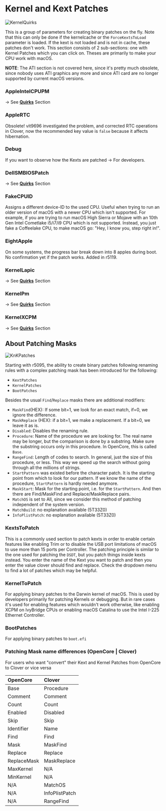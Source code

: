 # Kernel and Kext Patches
![KernelQuirks](https://user-images.githubusercontent.com/76865553/136670474-678b7ae1-b5ec-4791-963a-7af091a833ca.png)

This is a group of parameters for creating binary patches on the fly. Note that this can only be done if the kernelcache or the `ForceKextsToLoad` parameter is loaded. If the kext is not loaded and is not in cache, these patches don't work. This section consists of 2 sub-sections: one with Kernel Patches which you can click on. Theses are primarily to make your CPU work with macOS.

**NOTE**: The ATI section is not covered here, since it's pretty much obsolete, since nobody uses ATI graphics any more and since ATI card are no longer supported by current macOS versions.

### AppleIntelCPUPM
&rarr; See [**Quirks**](https://github.com/5T33Z0/Clover-Crate/tree/main/Quirks) Section

### AppleRTC
Obsolete! vit9696 investigated the problem, and corrected RTC operations in Clover, now the recommended key value is `false` because it affects hibernation.

### Debug
If you want to observe how the Kexts are patched &rarr; For developers.

### DellSMBIOSPatch
&rarr; See [**Quirks**](https://github.com/5T33Z0/Clover-Crate/tree/main/Quirks) Section

### FakeCPUID
Assigns a different device-ID to the used CPU. Useful when trying to run an older version of macOS with a newer CPU which isn't supported. For example, if you are trying to run macOS High Sierra or Mojave with an 10th Gen Intel Cometlake i5/i7/i9 CPU which is not supported. Instead, you just fake a Coffeelake CPU, to make macOS go: "Hey, I know you, step right in!".

### EightApple
On some systems, the progress bar break down into 8 apples during boot. No confirmation yet if the patch works. Added in r5119.

### KernelLapic
&rarr; See [**Quirks**](https://github.com/5T33Z0/Clover-Crate/tree/main/Quirks) Section

### KernelPm
&rarr; See [**Quirks**](https://github.com/5T33Z0/Clover-Crate/tree/main/Quirks) Section

### KernelXCPM
&rarr; See [**Quirks**](https://github.com/5T33Z0/Clover-Crate/tree/main/Quirks) Section

## About Patching Masks
![KnKPatches](https://user-images.githubusercontent.com/76865553/136670510-106715c6-884d-4e6a-b151-34d45d9b231a.png)

Starting with r5095, the ability to create binary patches following renaming rules with a complex patching mask has been introduced for the following:

- `KextPatches`
- `KernelPatches` 
- `BootPatches`

Besides the usual `Find`/`Replace` masks there are additional modifiers: 

- `MaskFind`(HEX): If some bit=1, we look for an exact match, if=0, we ignore the difference.
- `MaskReplace` (HEX): if a bit=1, we make a replacement. If a bit=0, we leave it as is.
- `Disabled`: Disables the renaming rule.
- `Procedure`: Name of the procedure we are looking for. The real name may be longer, but the comparison is done by a substring. Make sure the substring occurs only in this procedure. In OpenCore, this is called `Base`.
- `RangeFind`: Length of codes to search. In general, just the size of this procedure, or less. This way we speed up the search without going through all the millions of strings. 
- `StartPattern` was existed before the character patch. It is the starting point from which to look for our pattern. If we know the name of the procedure, `StartPattern` is hardly needed anymore.
- `MaskStart`: Mask for the starting point, i.e. for the `StartPattern`. And then there are Find/MaskFind and Replace/MaskReplace pairs.
- `MatchOS` is set to All, since we consider this method of patching independent of the system version.
- `MatchBuild`: no explanation available (5T33Z0)
- `InfoPlistPatch`: no explanation available (5T33Z0)

### KextsToPatch
This is a commonly used section to patch kexts in order to enable certain features like enabling Trim or to disable the USB port limitations of macOS to use more than 15 ports per Controller. The patching principle is similar to the one used for patching the `DSDT`, but you patch things inside kexts instead. You enter the name of the Kext you want to patch and then you enter the value clover should find and replace. Check the dropdown menu to find a lot of patches which may be helpful.

### KernelToPatch
For applying binary patches to the Darwin kernel of macOS. This is used by developers primarily for patching Kernels or debugging. But in rare cases it's used for enabling features which wouldn't work otherwise, like enabling XCPM on IvyBridge CPUs or enabling macOS Catalina to use the Intel I-225 Ethernet Controller. 

### BootPatches
For applying binary patches to `boot.efi`

### Patching Mask name differences (OpenCore | Clover)
For users who want "convert" their Kext and Kernel Patches from OpenCore to Clover or vice versa

| OpenCore    | Clover         |
|:------------|:---------------|
| Base        | Procedure      |
| Comment     | Comment        |
| Count       | Count          |
| Enabled     | Disabled       |
| Skip        | Skip           |
| Identifier  | Name           |
| Find		    | Find           |
| Mask        | MaskFind       |
| Replace     | Replace        |
| ReplaceMask | MaskReplace    |
| MaxKernel   | N/A            |
| MinKernel   | N/A            |
| N/A         | MatchOS     	 |
| N/A         | InfoPlistPatch |
| N/A         | RangeFind      |
